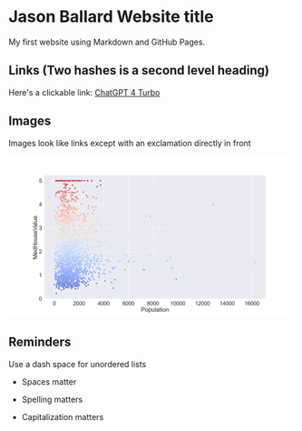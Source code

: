 # Jason Ballard Website title

My first website using Markdown and GitHub Pages.

## Links (Two hashes is a second level heading)

Here's a clickable link: [ChatGPT 4 Turbo](https://chat.openai.com/)

## Images

Images look like links except with an exclamation directly in front

![Week 7 Data Fundamentals](https://github.com/JBtallgrass/datafun-07-ml/blob/main/figures/Population_vs_MedHouseValue.png)

## Reminders

Use a dash space for unordered lists

- Spaces matter

- Spelling matters

- Capitalization matters
